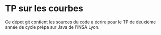 # TP sur les courbes
Ce dépot git contient les sources du code à écrire pour le TP de deuxième année de cycle prépa sur Java de l'INSA Lyon.
